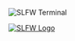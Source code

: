 ![SLFW Terminal](https://github.com/user-attachments/assets/d0477823-f05d-4951-b9ee-17147b802856)

[![SLFW Logo](https://github.com/user-attachments/assets/aacc9467-d5d4-419c-a942-ec06f40b41a1)](https://slfw.vercel.app/)
